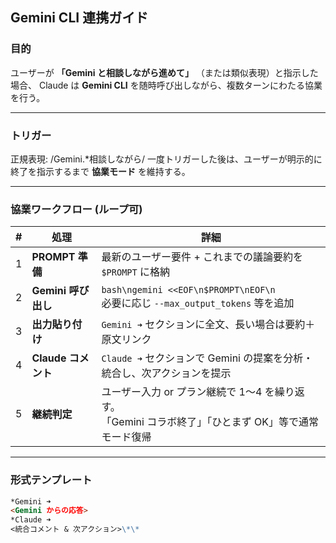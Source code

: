 ## Gemini CLI 連携ガイド

### 目的

ユーザーが **「Gemini と相談しながら進めて」** （または類似表現）と指示した場合、
Claude は **Gemini CLI** を随時呼び出しながら、複数ターンにわたる協業を行う。

---

### トリガー

正規表現: /Gemini.\*相談しながら/
一度トリガーした後は、ユーザーが明示的に終了を指示するまで **協業モード** を維持する。

---

### 協業ワークフロー (ループ可)

| #   | 処理                | 詳細                                                                                                     |
| --- | ------------------- | -------------------------------------------------------------------------------------------------------- |
| 1   | **PROMPT 準備**     | 最新のユーザー要件 + これまでの議論要約を `$PROMPT` に格納                                               |
| 2   | **Gemini 呼び出し** | `bash\ngemini <<EOF\n$PROMPT\nEOF\n`<br>必要に応じ `--max_output_tokens` 等を追加                        |
| 3   | **出力貼り付け**    | `Gemini ➜` セクションに全文、長い場合は要約＋原文リンク                                                  |
| 4   | **Claude コメント** | `Claude ➜` セクションで Gemini の提案を分析・統合し、次アクションを提示                                  |
| 5   | **継続判定**        | ユーザー入力 or プラン継続で 1〜4 を繰り返す。<br>「Gemini コラボ終了」「ひとまず OK」等で通常モード復帰 |

---

### 形式テンプレート

```md
*Gemini ➜
<Gemini からの応答>
*Claude ➜
<統合コメント & 次アクション>\*\*
```
